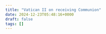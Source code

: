 ```yaml
---
title: "Vatican II on receiving Communion"
date: 2024-12-23T05:48:16+0000
draft: false
tags: []
---
```

